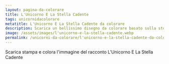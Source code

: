 ```yaml
---
layout: pagina-da-colorare
title: L'Unicorno E La Stella Cadente
tags: unicornidacolorare
metatitle: L'Unicorno E La Stella Cadente da colorare
description: Scarica un bellissimo disegno da colorare basato sulla storia L'Unicorno E La Stella Cadente
image: /assets/images/l'unicorno-e-la-stella-cadente.webp
permalink: /unicorni-da-colorare/l'unicorno-e-la-stella-cadente-da-colorare.html
---
```

Scarica stampa e colora l'immagine del racconto L'Unicorno E La Stella Cadente
